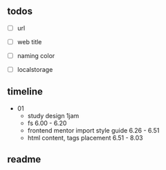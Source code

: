 ## todos
- [ ] url
- [ ] web title

- [ ] naming color
- [ ] localstorage

## timeline
- 01
     - study design 1jam
     - fs 6.00 - 6.20
     - frontend mentor import style guide 6.26 - 6.51
     - html content, tags placement 6.51 - 8.03


## readme
